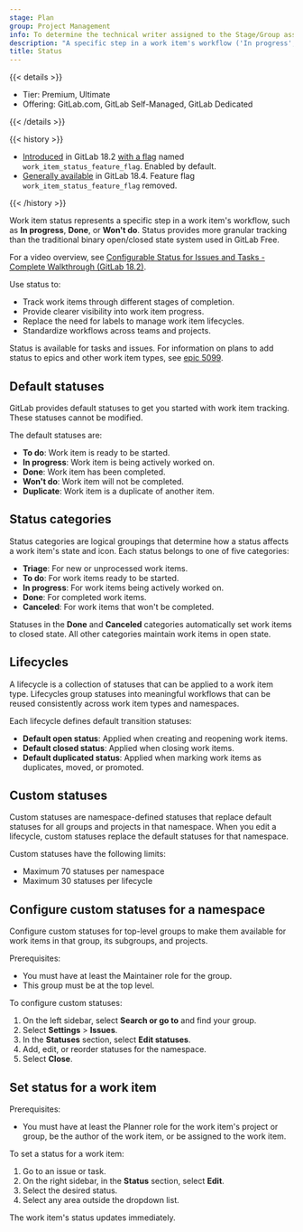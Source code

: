 ```yaml
---
stage: Plan
group: Project Management
info: To determine the technical writer assigned to the Stage/Group associated with this page, see https://handbook.gitlab.com/handbook/product/ux/technical-writing/#assignments
description: "A specific step in a work item's workflow ('In progress', 'Done', 'Won't do') that belongs to a category and maps to a binary state (open/closed)."
title: Status
---
```


{{< details >}}

- Tier: Premium, Ultimate
- Offering: GitLab.com, GitLab Self-Managed, GitLab Dedicated

{{< /details >}}

{{< history >}}

- [Introduced](https://gitlab.com/gitlab-org/gitlab/-/issues/543862) in GitLab 18.2 [with a flag](../../administration/feature_flags/_index.md) named `work_item_status_feature_flag`. Enabled by default.
- [Generally available](https://gitlab.com/gitlab-org/gitlab/-/issues/521286) in GitLab 18.4. Feature flag `work_item_status_feature_flag` removed.

{{< /history >}}

<!-- Turn off the future tense test because of "won't do". -->
<!-- vale gitlab_base.FutureTense = NO -->

Work item status represents a specific step in a work item's workflow, such as **In progress**, **Done**, or **Won't do**.
Status provides more granular tracking than the traditional binary open/closed state system used in GitLab Free.

<i class="fa fa-youtube-play youtube" aria-hidden="true"></i>
For a video overview, see [Configurable Status for Issues and Tasks - Complete Walkthrough (GitLab 18.2)](https://www.youtube.com/watch?v=oxN95MSo6UU).
<!-- Video published on 2025-07-11 -->

Use status to:

- Track work items through different stages of completion.
- Provide clearer visibility into work item progress.
- Replace the need for labels to manage work item lifecycles.
- Standardize workflows across teams and projects.

Status is available for tasks and issues.
For information on plans to add status to epics and other work item types, see [epic 5099](https://gitlab.com/groups/gitlab-org/-/epics/5099).

## Default statuses

GitLab provides default statuses to get you started with work item tracking.
These statuses cannot be modified.

The default statuses are:

- **To do**: Work item is ready to be started.
- **In progress**: Work item is being actively worked on.
- **Done**: Work item has been completed.
- **Won't do**: Work item will not be completed.
- **Duplicate**: Work item is a duplicate of another item.

## Status categories

Status categories are logical groupings that determine how a status affects a work item's state and icon. Each status belongs to one of five categories:

- **Triage**: For new or unprocessed work items.
- **To do**: For work items ready to be started.
- **In progress**: For work items being actively worked on.
- **Done**: For completed work items.
- **Canceled**: For work items that won't be completed.

Statuses in the **Done** and **Canceled** categories automatically set work items to closed state. All other categories maintain work items in open state.

<!-- vale gitlab_base.FutureTense = YES -->

## Lifecycles

A lifecycle is a collection of statuses that can be applied to a work item type. Lifecycles group statuses into meaningful workflows that can be reused consistently across work item types and namespaces.

Each lifecycle defines default transition statuses:

- **Default open status**: Applied when creating and reopening work items.
- **Default closed status**: Applied when closing work items.
- **Default duplicated status**: Applied when marking work items as duplicates, moved, or promoted.

## Custom statuses

Custom statuses are namespace-defined statuses that replace default statuses for all groups and projects in that namespace.
When you edit a lifecycle, custom statuses replace the default statuses for that namespace.

Custom statuses have the following limits:

- Maximum 70 statuses per namespace
- Maximum 30 statuses per lifecycle

## Configure custom statuses for a namespace

Configure custom statuses for top-level groups to make them available for work items in that group, its subgroups, and projects.

Prerequisites:

- You must have at least the Maintainer role for the group.
- This group must be at the top level.

To configure custom statuses:

1. On the left sidebar, select **Search or go to** and find your group.
1. Select **Settings** > **Issues**.
1. In the **Statuses** section, select **Edit statuses**.
1. Add, edit, or reorder statuses for the namespace.
1. Select **Close**.

## Set status for a work item

Prerequisites:

- You must have at least the Planner role for the work item's project or group, be the author of the work item, or be assigned to the work item.

To set a status for a work item:

1. Go to an issue or task.
1. On the right sidebar, in the **Status** section, select **Edit**.
1. Select the desired status.
1. Select any area outside the dropdown list.

The work item's status updates immediately.
